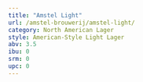 ```yaml
---
title: "Amstel Light"
url: /amstel-brouwerij/amstel-light/
category: North American Lager
style: American-Style Light Lager
abv: 3.5
ibu: 0
srm: 0
upc: 0
---
```


